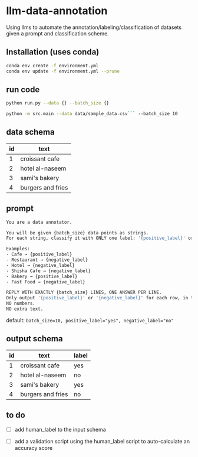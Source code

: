 # llm-data-annotation
Using llms to automate the annotation/labeling/classification of datasets given a prompt and classification scheme.


## Installation (uses conda)

```bash
conda env create -f environment.yml
conda env update -f environment.yml --prune

```

## run code
```bash
python run.py --data {} --batch_size {}

python -m src.main --data data/sample_data.csv``` --batch_size 10

```


## data schema

|  id |        text       |
|  -- | ----------------  |
|  1  | croissant cafe    |
|  2  | hotel al-naseem   |
|  3  | sami's bakery     |
|  4  | burgers and fries |

## prompt
```bash
You are a data annotator.

You will be given {batch_size} data points as strings.
For each string, classify it with ONLY one label: '{positive_label}' or '{negative_label}'.

Examples:
- Cafe → {positive_label}
- Restaurant → {negative_label}
- Hotel → {negative_label}
- Shisha Cafe → {negative_label}
- Bakery → {positive_label}
- Fast Food → {negative_label}

REPLY WITH EXACTLY {batch_size} LINES, ONE ANSWER PER LINE.
Only output '{positive_label}' or '{negative_label}' for each row, in the same order.
NO numbers.
NO extra text.
```

default: `batch_size=10, positive_label="yes", negative_label="no"`


## output schema

|  id |        text       |   label   |
|  -- | ----------------  | --------- |
|  1  | croissant cafe    |  yes      |
|  2  | hotel al-naseem   |  no       |
|  3  | sami's bakery     |  yes      |
|  4  | burgers and fries |  no       |




## to do

- [ ] add human_label to the input schema
- [ ] add a validation script using the human_label script to auto-calculate an accuracy score

